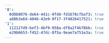 ```yaml
---
'0':
  0d0b8076-de64-441c-9fd4-fd1678cfbaf3: true
  a88b3a6d-4046-42e9-9f17-3f4826417521: true
'1':
  112127d9-bef3-4bf9-958a-df8a2f4b78bb: true
  e29b6653-f452-47dc-8f5a-9eae7a751e3a: true
---
```

